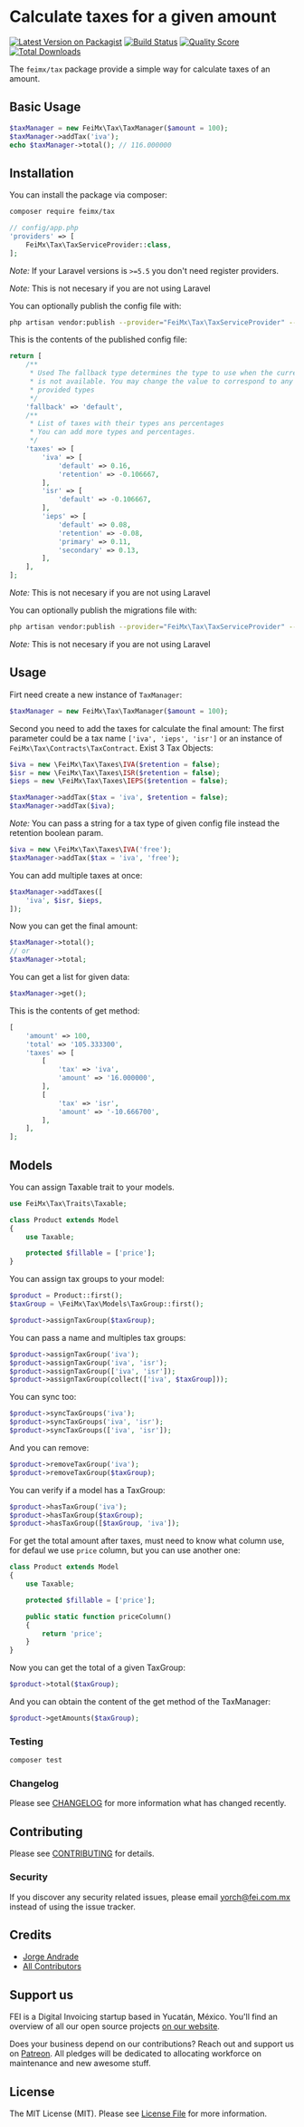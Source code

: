 # Calculate taxes for a given amount

[![Latest Version on Packagist](https://img.shields.io/packagist/v/feimx/tax.svg?style=flat-square)](https://packagist.org/packages/feimx/tax)
[![Build Status](https://img.shields.io/travis/feimx/tax/master.svg?style=flat-square)](https://travis-ci.org/feimx/tax)
[![Quality Score](https://img.shields.io/scrutinizer/g/feimx/tax.svg?style=flat-square)](https://scrutinizer-ci.com/g/feimx/tax)
[![Total Downloads](https://img.shields.io/packagist/dt/feimx/tax.svg?style=flat-square)](https://packagist.org/packages/feimx/tax)

The `feimx/tax` package provide a simple way for calculate taxes of an amount.

## Basic Usage

``` php
$taxManager = new FeiMx\Tax\TaxManager($amount = 100);
$taxManager->addTax('iva');
echo $taxManager->total(); // 116.000000
```

## Installation

You can install the package via composer:

```bash
composer require feimx/tax
```

```php
// config/app.php
'providers' => [
    FeiMx\Tax\TaxServiceProvider::class,
];
```

_Note:_ If your Laravel versions is `>=5.5` you don't need register providers.

_Note:_ This is not necesary if you are not using Laravel

You can optionally publish the config file with:

```bash
php artisan vendor:publish --provider="FeiMx\Tax\TaxServiceProvider" --tag="config"
```

This is the contents of the published config file:

```php
return [
    /**
     * Used The fallback type determines the type to use when the current one
     * is not available. You may change the value to correspond to any of
     * provided types
     */
    'fallback' => 'default',
    /**
     * List of taxes with their types ans percentages
     * You can add more types and percentages.
     */
    'taxes' => [
        'iva' => [
            'default' => 0.16,
            'retention' => -0.106667,
        ],
        'isr' => [
            'default' => -0.106667,
        ],
        'ieps' => [
            'default' => 0.08,
            'retention' => -0.08,
            'primary' => 0.11,
            'secondary' => 0.13,
        ],
    ],
];
```
_Note:_ This is not necesary if you are not using Laravel

You can optionally publish the migrations file with:

```bash
php artisan vendor:publish --provider="FeiMx\Tax\TaxServiceProvider" --tag="migrations"
```
_Note:_ This is not necesary if you are not using Laravel

## Usage

Firt need create a new instance of `TaxManager`:

``` php
$taxManager = new FeiMx\Tax\TaxManager($amount = 100);
```

Second you need to add the taxes for calculate the final amount:
The first parameter could be a tax name `['iva', 'ieps', 'isr']` or an instance of `FeiMx\Tax\Contracts\TaxContract`.
Exist 3 Tax Objects:

``` php
$iva = new \FeiMx\Tax\Taxes\IVA($retention = false);
$isr = new \FeiMx\Tax\Taxes\ISR($retention = false);
$ieps = new \FeiMx\Tax\Taxes\IEPS($retention = false);

$taxManager->addTax($tax = 'iva', $retention = false);
$taxManager->addTax($iva);
```
_Note:_ You can pass a string for a tax type of given config file instead the retention boolean param.

``` php
$iva = new \FeiMx\Tax\Taxes\IVA('free');
$taxManager->addTax($tax = 'iva', 'free');
```

You can add multiple taxes at once:

``` php
$taxManager->addTaxes([
    'iva', $isr, $ieps,
]);
```

Now you can get the final amount:

``` php
$taxManager->total();
// or
$taxManager->total;
```

You can get a list for given data:

``` php
$taxManager->get();
```

This is the contents of get method:

``` php
[
    'amount' => 100,
    'total' => '105.333300',
    'taxes' => [
        [
            'tax' => 'iva',
            'amount' => '16.000000',
        ],
        [
            'tax' => 'isr',
            'amount' => '-10.666700',
        ],
    ],
];
```

## Models

You can assign Taxable trait to your models.

``` php
use FeiMx\Tax\Traits\Taxable;

class Product extends Model
{
    use Taxable;

    protected $fillable = ['price'];
}
```

You can assign tax groups to your model:

``` php
$product = Product::first();
$taxGroup = \FeiMx\Tax\Models\TaxGroup::first();

$product->assignTaxGroup($taxGroup);
```

You can pass a name and multiples tax groups:

``` php
$product->assignTaxGroup('iva');
$product->assignTaxGroup('iva', 'isr');
$product->assignTaxGroup(['iva', 'isr']);
$product->assignTaxGroup(collect(['iva', $taxGroup]));
```

You can sync too:

``` php
$product->syncTaxGroups('iva');
$product->syncTaxGroups('iva', 'isr');
$product->syncTaxGroups(['iva', 'isr']);
```

And you can remove:

``` php
$product->removeTaxGroup('iva');
$product->removeTaxGroup($taxGroup);
```

You can verify if a model has a TaxGroup:

``` php
$product->hasTaxGroup('iva');
$product->hasTaxGroup($taxGroup);
$product->hasTaxGroup([$taxGroup, 'iva']);
```

For get the total amount after taxes, must need to know what column use, for defaul we use `price` column,
but you can use another one:

``` php
class Product extends Model
{
    use Taxable;

    protected $fillable = ['price'];

    public static function priceColumn()
    {
        return 'price';
    }
}
```


Now you can get the total of a given TaxGroup:

``` php
$product->total($taxGroup);
```

And you can obtain the content of the get method of the TaxManager:

``` php
$product->getAmounts($taxGroup);
```

### Testing

``` bash
composer test
```

### Changelog

Please see [CHANGELOG](CHANGELOG.md) for more information what has changed recently.

## Contributing

Please see [CONTRIBUTING](CONTRIBUTING.md) for details.

### Security

If you discover any security related issues, please email yorch@fei.com.mx instead of using the issue tracker.


## Credits

- [Jorge Andrade](https://github.com/Yorchi)
- [All Contributors](../../contributors)

## Support us

FEI is a Digital Invoicing startup based in Yucatán, México. You'll find an overview of all our open source projects [on our website](https://fei.com.mx/opensource).

Does your business depend on our contributions? Reach out and support us on [Patreon](https://www.patreon.com/jorge_andrade). 
All pledges will be dedicated to allocating workforce on maintenance and new awesome stuff.

## License

The MIT License (MIT). Please see [License File](LICENSE.md) for more information.
